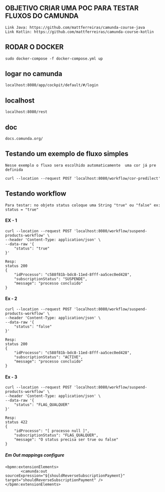 ## OBJETIVO CRIAR UMA POC PARA TESTAR FLUXOS DO CAMUNDA
```
Link Java: https://github.com/mattferreiras/camunda-course-java
Link Kotlin: https://github.com/mattferreiras/camunda-course-kotlin
```
## RODAR O DOCKER
```
sudo docker-compose -f docker-compose.yml up
```
## logar no camunda
```
localhost:8080/app/cockpit/default/#/login
```
## localhost
```
localhost:8080/rest
```

## doc
```
docs.comunda.org/
```

## Testando um exemplo de fluxo simples  
```
Nesse exemplo o fluxo sera escolhido automaticamente  uma cor já pre definida
``` 
```
curl --location --request POST 'localhost:8080/workflow/cor-predilect'
```
## Testando workflow
```
Para testar: no objeto status coloque uma String "true" ou "false" ex: status = "true"
```
#### EX - 1 
```
curl --location --request POST 'localhost:8080/workflow/suspend-products-workflow' \
--header 'Content-Type: application/json' \
--data-raw '{
    "status": "true"
}'
```

```
Resp:
status 200
{
    "idProcesso": "c588f81b-bdc8-11ed-8fff-aa5cec0ed428",
    "subscriptionStatus": "SUSPENDE",
    "message": "processo concluido"
}
```

#### Ex - 2
```
curl --location --request POST 'localhost:8080/workflow/suspend-products-workflow' \
--header 'Content-Type: application/json' \
--data-raw '{
    "status": "false"
}'
```

```
Resp:
status 200
{
    "idProcesso": "c588f81b-bdc8-11ed-8fff-aa5cec0ed428",
    "subscriptionStatus": "ACTIVE",
    "message": "processo concluido"
}
```

#### Ex - 3
```
curl --location --request POST 'localhost:8080/workflow/suspend-products-workflow' \
--header 'Content-Type: application/json' \
--data-raw '{
    "status": "FLAG_QUALQUER"
}'
```

```
Resp:
status 422
{
    "idProcesso": "[ processo null ]",
    "subscriptionStatus": "FLAG_QUALQUER",
    "message": "O status precisa ser true ou false"
}
```

##### Em Out mappings configure
```
<bpmn:extensionElements>
       <camunda:out sourceExpression="${shouldReverseSubscriptionPayment}" target="shouldReverseSubscriptionPayment" />
</bpmn:extensionElements>
```
